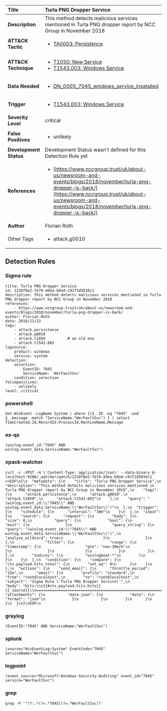 | Title                    | Turla PNG Dropper Service       |
|:-------------------------|:------------------|
| **Description**          | This method detects malicious services mentioned in Turla PNG dropper report by NCC Group in November 2018 |
| **ATT&amp;CK Tactic**    |  <ul><li>[TA0003: Persistence](https://attack.mitre.org/tactics/TA0003)</li></ul>  |
| **ATT&amp;CK Technique** | <ul><li>[T1050: New Service](https://attack.mitre.org/techniques/T1050)</li><li>[T1543.003: Windows Service](https://attack.mitre.org/techniques/T1543/003)</li></ul>  |
| **Data Needed**          | <ul><li>[DN_0005_7045_windows_service_insatalled](../Data_Needed/DN_0005_7045_windows_service_insatalled.md)</li></ul>  |
| **Trigger**              | <ul><li>[T1543.003: Windows Service](../Triggers/T1543.003.md)</li></ul>  |
| **Severity Level**       | critical |
| **False Positives**      | <ul><li>unlikely</li></ul>  |
| **Development Status**   |  Development Status wasn't defined for this Detection Rule yet  |
| **References**           | <ul><li>[https://www.nccgroup.trust/uk/about-us/newsroom-and-events/blogs/2018/november/turla-png-dropper-is-back/](https://www.nccgroup.trust/uk/about-us/newsroom-and-events/blogs/2018/november/turla-png-dropper-is-back/)</li></ul>  |
| **Author**               | Florian Roth |
| Other Tags           | <ul><li>attack.g0010</li></ul> | 

## Detection Rules

### Sigma rule

```
title: Turla PNG Dropper Service
id: 1228f8e2-7e79-4dea-b0ad-c91f1d5016c1
description: This method detects malicious services mentioned in Turla PNG dropper report by NCC Group in November 2018
references:
    - https://www.nccgroup.trust/uk/about-us/newsroom-and-events/blogs/2018/november/turla-png-dropper-is-back/
author: Florian Roth
date: 2018/11/23
tags:
    - attack.persistence
    - attack.g0010
    - attack.t1050          # an old one
    - attack.t1543.003
logsource:
    product: windows
    service: system
detection:
    selection:
        EventID: 7045
        ServiceName: 'WerFaultSvc'
    condition: selection
falsepositives:
    - unlikely
level: critical

```





### powershell
    
```
Get-WinEvent -LogName System | where {($_.ID -eq "7045" -and $_.message -match "ServiceName.*WerFaultSvc") } | select TimeCreated,Id,RecordId,ProcessId,MachineName,Message
```


### es-qs
    
```
(winlog.event_id:"7045" AND winlog.event_data.ServiceName:"WerFaultSvc")
```


### xpack-watcher
    
```
curl -s -XPUT -H \'Content-Type: application/json\' --data-binary @- localhost:9200/_watcher/watch/1228f8e2-7e79-4dea-b0ad-c91f1d5016c1 <<EOF\n{\n  "metadata": {\n    "title": "Turla PNG Dropper Service",\n    "description": "This method detects malicious services mentioned in Turla PNG dropper report by NCC Group in November 2018",\n    "tags": [\n      "attack.persistence",\n      "attack.g0010",\n      "attack.t1050",\n      "attack.t1543.003"\n    ],\n    "query": "(winlog.event_id:\\"7045\\" AND winlog.event_data.ServiceName:\\"WerFaultSvc\\")"\n  },\n  "trigger": {\n    "schedule": {\n      "interval": "30m"\n    }\n  },\n  "input": {\n    "search": {\n      "request": {\n        "body": {\n          "size": 0,\n          "query": {\n            "bool": {\n              "must": [\n                {\n                  "query_string": {\n                    "query": "(winlog.event_id:\\"7045\\" AND winlog.event_data.ServiceName:\\"WerFaultSvc\\")",\n                    "analyze_wildcard": true\n                  }\n                }\n              ],\n              "filter": {\n                "range": {\n                  "timestamp": {\n                    "gte": "now-30m/m"\n                  }\n                }\n              }\n            }\n          }\n        },\n        "indices": [\n          "winlogbeat-*"\n        ]\n      }\n    }\n  },\n  "condition": {\n    "compare": {\n      "ctx.payload.hits.total": {\n        "not_eq": 0\n      }\n    }\n  },\n  "actions": {\n    "send_email": {\n      "throttle_period": "15m",\n      "email": {\n        "profile": "standard",\n        "from": "root@localhost",\n        "to": "root@localhost",\n        "subject": "Sigma Rule \'Turla PNG Dropper Service\'",\n        "body": "Hits:\\n{{#ctx.payload.hits.hits}}{{_source}}\\n================================================================================\\n{{/ctx.payload.hits.hits}}",\n        "attachments": {\n          "data.json": {\n            "data": {\n              "format": "json"\n            }\n          }\n        }\n      }\n    }\n  }\n}\nEOF\n
```


### graylog
    
```
(EventID:"7045" AND ServiceName:"WerFaultSvc")
```


### splunk
    
```
(source="WinEventLog:System" EventCode="7045" ServiceName="WerFaultSvc")
```


### logpoint
    
```
(event_source="Microsoft-Windows-Security-Auditing" event_id="7045" service="WerFaultSvc")
```


### grep
    
```
grep -P '^(?:.*(?=.*7045)(?=.*WerFaultSvc))'
```



